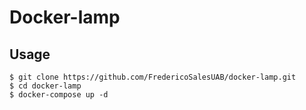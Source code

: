 # Docker-lamp

## Usage
```
$ git clone https://github.com/FredericoSalesUAB/docker-lamp.git
$ cd docker-lamp
$ docker-compose up -d
```
